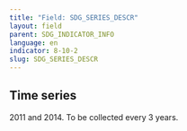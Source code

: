 ```yaml
---
title: "Field: SDG_SERIES_DESCR"
layout: field
parent: SDG_INDICATOR_INFO
language: en
indicator: 8-10-2
slug: SDG_SERIES_DESCR
---
```

## Time series

2011 and 2014. To be collected every 3 years.